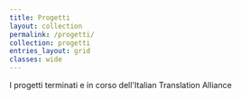 ```yaml
---
title: Progetti
layout: collection
permalink: /progetti/
collection: progetti
entries_layout: grid
classes: wide
---
```


I progetti terminati e in corso dell'Italian Translation Alliance